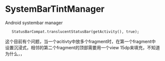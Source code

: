 # SystemBarTintManager
Android systembar manager


       StatusBarCompat.translucentStatusBar(getActivity(), true);

这个目前有个问题，当一个acitivty中放多个fragment时，在第一个fragment中设置沉浸式，相邻的第二个fragment的顶部需要用一个view 15dp来填充，不知道为什么，，
